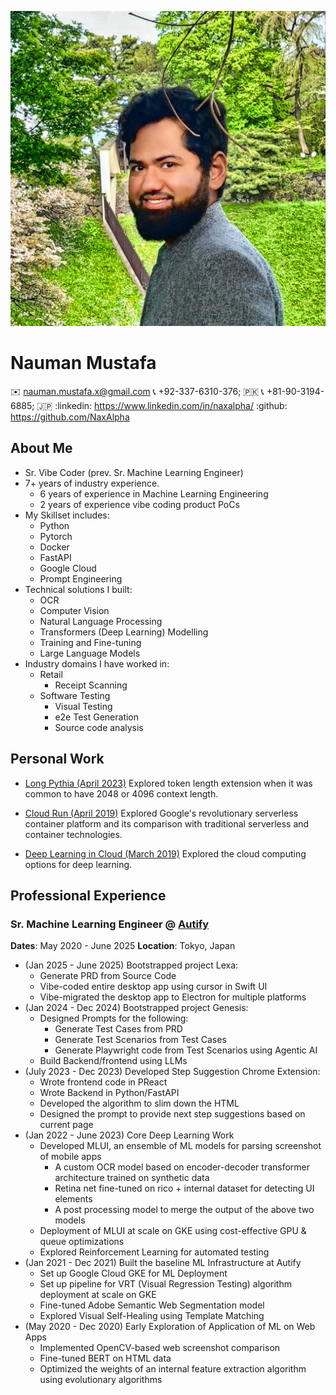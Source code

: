 <!-- Left Panel: 1/3 Width on Wide screen; Vertically Aligned on Mobile Screens -->

![photo](../public/photo.png)

# Nauman Mustafa

<!-- Contact Information: Add Relevant Icons Before every item -->

✉️ nauman.mustafa.x@gmail.com
📞 +92-337-6310-376; 🇵🇰
📞 +81-90-3194-6885; 🇯🇵
:linkedin: https://www.linkedin.com/in/naxalpha/
:github: https://github.com/NaxAlpha

<!-- Right Panel with Main Content; scrolls independently on wide screens -->

## About Me

- Sr. Vibe Coder (prev. Sr. Machine Learning Engineer) 
- 7+ years of industry experience.
    - 6 years of experience in Machine Learning Engineering
    - 2 years of experience vibe coding product PoCs
- My Skillset includes:
    - Python
    - Pytorch
    - Docker
    - FastAPI
    - Google Cloud
    - Prompt Engineering
- Technical solutions I built:
    - OCR
    - Computer Vision
    - Natural Language Processing
    - Transformers (Deep Learning) Modelling
    - Training and Fine-tuning
    - Large Language Models
- Industry domains I have worked in:
    - Retail
        - Receipt Scanning
    - Software Testing
        - Visual Testing
        - e2e Test Generation
        - Source code analysis

## Personal Work

- [Long Pythia (April 2023)](/long-pythia) Explored token length extension when it was common to have 2048 or 4096 context length.

- [Cloud Run (April 2019)](/google-cloud-run) Explored Google's revolutionary serverless container platform and its comparison with traditional serverless and container technologies.

- [Deep Learning in Cloud (March 2019)](/deep-learning-in-cloud) Explored the cloud computing options for deep learning.

## Professional Experience

### Sr. Machine Learning Engineer @ [Autify](https://autify.com/)

**Dates**: May 2020 - June 2025
**Location**: Tokyo, Japan

- (Jan 2025 - June 2025) Bootstrapped project Lexa:
    - Generate PRD from Source Code
    - Vibe-coded entire desktop app using cursor in Swift UI
    - Vibe-migrated the desktop app to Electron for multiple platforms
- (Jan 2024 - Dec 2024) Bootstrapped project Genesis:
    - Designed Prompts for the following:
        - Generate Test Cases from PRD
        - Generate Test Scenarios from Test Cases
        - Generate Playwright code from Test Scenarios using Agentic AI
    - Build Backend/frontend using LLMs
- (July 2023 - Dec 2023) Developed Step Suggestion Chrome Extension:
    - Wrote frontend code in PReact
    - Wrote Backend in Python/FastAPI
    - Developed the algorithm to slim down the HTML
    - Designed the prompt to provide next step suggestions based on current page
- (Jan 2022 - June 2023) Core Deep Learning Work
    - Developed MLUI, an ensemble of ML models for parsing screenshot of mobile apps
        - A custom OCR model based on encoder-decoder transformer architecture trained on synthetic data
        - Retina net fine-tuned on rico + internal dataset for detecting UI elements
        - A post processing model to merge the output of the above two models
    - Deployment of MLUI at scale on GKE using cost-effective GPU & queue optimizations
    - Explored Reinforcement Learning for automated testing
- (Jan 2021 - Dec 2021) Built the baseline ML Infrastructure at Autify
    - Set up Google Cloud GKE for ML Deployment
    - Set up pipeline for VRT (Visual Regression Testing) algorithm deployment at scale on GKE
    - Fine-tuned Adobe Semantic Web Segmentation model
    - Explored Visual Self-Healing using Template Matching
- (May 2020 - Dec 2020) Early Exploration of Application of ML on Web Apps
    - Implemented OpenCV-based web screenshot comparison
    - Fine-tuned BERT on HTML data
    - Optimized the weights of an internal feature extraction algorithm using evolutionary algorithms
